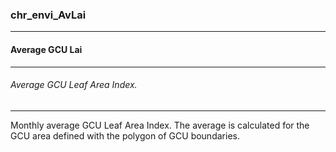 ### chr_envi_AvLai



------
#### Average GCU Lai



------
###### Average GCU Leaf Area Index.



------
Monthly average GCU Leaf Area Index. The average is calculated for the GCU area defined with the polygon of GCU boundaries.